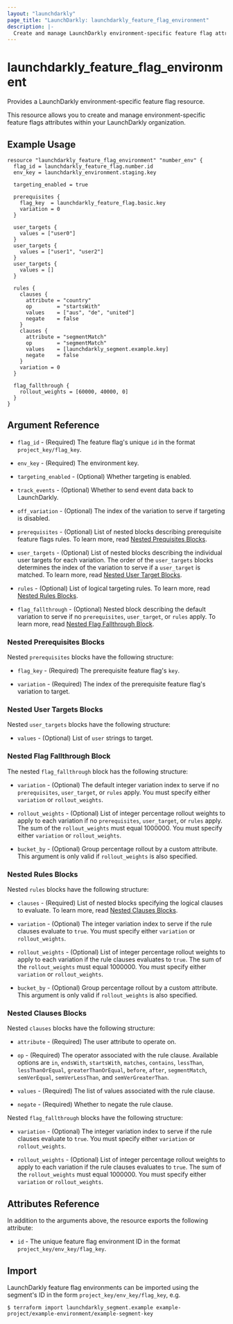 ```yaml
---
layout: "launchdarkly"
page_title: "LaunchDarkly: launchdarkly_feature_flag_environment"
description: |-
  Create and manage LaunchDarkly environment-specific feature flag attributes.
---
```


# launchdarkly_feature_flag_environment

Provides a LaunchDarkly environment-specific feature flag resource.

This resource allows you to create and manage environment-specific feature flags attributes within your LaunchDarkly organization.

## Example Usage

```hcl
resource "launchdarkly_feature_flag_environment" "number_env" {
  flag_id = launchdarkly_feature_flag.number.id
  env_key = launchdarkly_environment.staging.key

  targeting_enabled = true

  prerequisites {
    flag_key  = launchdarkly_feature_flag.basic.key
    variation = 0
  }

  user_targets {
    values = ["user0"]
  }
  user_targets {
    values = ["user1", "user2"]
  }
  user_targets {
    values = []
  }

  rules {
    clauses {
      attribute = "country"
      op        = "startsWith"
      values    = ["aus", "de", "united"]
      negate    = false
    }
    clauses {
      attribute = "segmentMatch"
      op        = "segmentMatch"
      values    = [launchdarkly_segment.example.key]
      negate    = false
    }
    variation = 0
  }

  flag_fallthrough {
    rollout_weights = [60000, 40000, 0]
  }
}
```

## Argument Reference

- `flag_id` - (Required) The feature flag's unique `id` in the format `project_key/flag_key`.

- `env_key` - (Required) The environment key.

- `targeting_enabled` - (Optional) Whether targeting is enabled.

- `track_events` - (Optional) Whether to send event data back to LaunchDarkly.

- `off_variation` - (Optional) The index of the variation to serve if targeting is disabled.

- `prerequisites` - (Optional) List of nested blocks describing prerequisite feature flags rules. To learn more, read [Nested Prequisites Blocks](#nested-prerequisites-blocks).

- `user_targets` - (Optional) List of nested blocks describing the individual user targets for each variation. The order of the `user_targets` blocks determines the index of the variation to serve if a `user_target` is matched. To learn more, read [Nested User Target Blocks](#nested-user-targets-blocks).

- `rules` - (Optional) List of logical targeting rules. To learn more, read [Nested Rules Blocks](#nested-rules-blocks).

- `flag_fallthrough` - (Optional) Nested block describing the default variation to serve if no `prerequisites`, `user_target`, or `rules` apply. To learn more, read [Nested Flag Fallthrough Block](#nested-flag-fallthrough-block).

### Nested Prerequisites Blocks

Nested `prerequisites` blocks have the following structure:

- `flag_key` - (Required) The prerequisite feature flag's `key`.

- `variation` - (Required) The index of the prerequisite feature flag's variation to target.

### Nested User Targets Blocks

Nested `user_targets` blocks have the following structure:

- `values` - (Optional) List of `user` strings to target.

### Nested Flag Fallthrough Block

The nested `flag_fallthrough` block has the following structure:

- `variation` - (Optional) The default integer variation index to serve if no `prerequisites`, `user_target`, or `rules` apply. You must specify either `variation` or `rollout_weights`.

- `rollout_weights` - (Optional) List of integer percentage rollout weights to apply to each variation if no `prerequisites`, `user_target`, or `rules` apply. The sum of the `rollout_weights` must equal 1000000. You must specify either `variation` or `rollout_weights`.

- `bucket_by` - (Optional) Group percentage rollout by a custom attribute. This argument is only valid if `rollout_weights` is also specified.

### Nested Rules Blocks

Nested `rules` blocks have the following structure:

- `clauses` - (Required) List of nested blocks specifying the logical clauses to evaluate. To learn more, read [Nested Clauses Blocks](#nested-clauses-blocks).

- `variation` - (Optional) The integer variation index to serve if the rule clauses evaluate to `true`. You must specify either `variation` or `rollout_weights`.

- `rollout_weights` - (Optional) List of integer percentage rollout weights to apply to each variation if the rule clauses evaluates to `true`. The sum of the `rollout_weights` must equal 1000000. You must specify either `variation` or `rollout_weights`.

- `bucket_by` - (Optional) Group percentage rollout by a custom attribute. This argument is only valid if `rollout_weights` is also specified.

### Nested Clauses Blocks

Nested `clauses` blocks have the following structure:

- `attribute` - (Required) The user attribute to operate on.

- `op` - (Required) The operator associated with the rule clause. Available options are `in`, `endsWith`, `startsWith`, `matches`, `contains`, `lessThan`, `lessThanOrEqual`, `greaterThanOrEqual`, `before`, `after`, `segmentMatch`, `semVerEqual`, `semVerLessThan`, and `semVerGreaterThan`.

- `values` - (Required) The list of values associated with the rule clause.

- `negate` - (Required) Whether to negate the rule clause.

Nested `flag_fallthrough` blocks have the following structure:

- `variation` - (Optional) The integer variation index to serve if the rule clauses evaluate to `true`. You must specify either `variation` or `rollout_weights`.

- `rollout_weights` - (Optional) List of integer percentage rollout weights to apply to each variation if the rule clauses evaluates to `true`. The sum of the `rollout_weights` must equal 1000000. You must specify either `variation` or `rollout_weights`.

## Attributes Reference

In addition to the arguments above, the resource exports the following attribute:

- `id` - The unique feature flag environment ID in the format `project_key/env_key/flag_key`.

## Import

LaunchDarkly feature flag environments can be imported using the segment's ID in the form `project_key/env_key/flag_key`, e.g.

```
$ terraform import launchdarkly_segment.example example-project/example-environment/example-segment-key
```

